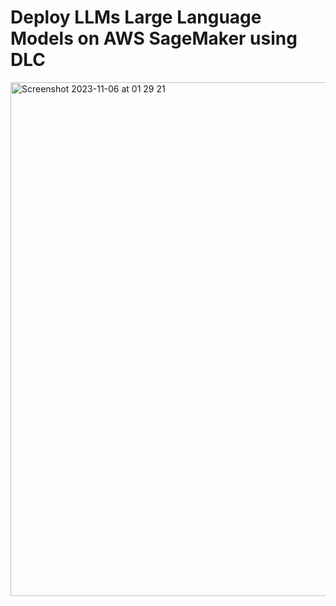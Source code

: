 # Deploy LLMs Large Language Models on AWS SageMaker using DLC

<img width="822" alt="Screenshot 2023-11-06 at 01 29 21" src="https://github.com/redjules/Deploy-LLMs-Large-Language-Models-on-AWS-SageMaker-using-DLC/assets/106017493/75567e74-194c-4eff-847a-ffdbace57500">
